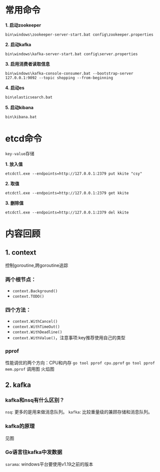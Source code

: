 # 常用命令

**1. 启动zookeeper**

```
bin\windows\zookeeper-server-start.bat config\zookeeper.properties
```

**2. 启动kafka**

```
bin\windows\kafka-server-start.bat config\server.properties
```

**3. 启用消费者读取信息**

```
bin\windows\kafka-console-consumer.bat --bootstrap-server 127.0.0.1:9092 --topic shopping --from-beginning
```

**4. 启动es**

```bash
bin\elasticsearch.bat
```

**5. 启动kibana**

```bash
bin\kibana.bat
```



# etcd命令

`key-value`存储

**1. 放入值**
```
etcdctl.exe --endpoints=http://127.0.0.1:2379 put kkite "csy"
```

**2. 取值**
```
etcdctl.exe --endpoints=http://127.0.0.1:2379 get kkite
```

**3. 删除值**

```
etcdctl.exe --endpoints=http://127.0.0.1:2379 del kkite
```

# 内容回顾

## 1. context

控制goroutine,跨goroutine追踪
### 两个根节点：

- `context.Background()` 
- `context.TODO()`

### 四个方法：
- `context.WithCancel()`
- `context.WithTimeOut()`
- `context.WithDeadline()`
- `context.WithValue()`，注意事项:key推荐使用自己的类型

### pprof
性能调优的两个方向：CPU和内存
`go tool pprof cpu.pprof`
`go tool pprof mem.pprof`
调用图
火焰图

## 2. kafka

### kafka和nsq有什么区别？

`nsq`: 更多的是用来做消息队列。
`kafka`: 比较重量级的兼顾存储和消息队列。

### kafka的原理

见图

### Go语言往kafka中发数据

`sarama`:
windows平台要使用v1.19之前的版本
